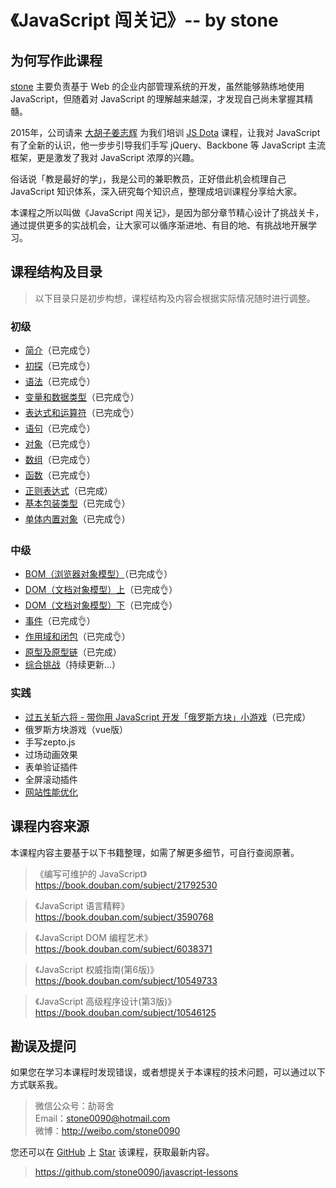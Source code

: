 # 《JavaScript 闯关记》-- by stone

## 为何写作此课程
[stone](http://shijiajie.com/about/)  主要负责基于 Web 的企业内部管理系统的开发，虽然能够熟练地使用 JavaScript，但随着对 JavaScript 的理解越来越深，才发现自己尚未掌握其精髓。

2015年，公司请来 [大胡子姜志辉](http://weibo.com/zhihuijiang) 为我们培训 [JS Dota](http://ibagsoft.github.io/js_dota/) 课程，让我对 JavaScript 有了全新的认识，他一步步引导我们手写 jQuery、Backbone 等 JavaScript 主流框架，更是激发了我对 JavaScript 浓厚的兴趣。

俗话说「教是最好的学」，我是公司的兼职教员，正好借此机会梳理自己 JavaScript 知识体系，深入研究每个知识点，整理成培训课程分享给大家。

本课程之所以叫做《JavaScript 闯关记》，是因为部分章节精心设计了挑战关卡，通过提供更多的实战机会，让大家可以循序渐进地、有目的地、有挑战地开展学习。

## 课程结构及目录
> 以下目录只是初步构想，课程结构及内容会根据实际情况随时进行调整。

### 初级
- [简介](https://github.com/stone0090/javascript-lessons/tree/master/1.1-Introduction)（已完成👌）
- [初探](https://github.com/stone0090/javascript-lessons/tree/master/1.2-FirstExploration)（已完成👌）
- [语法](https://github.com/stone0090/javascript-lessons/tree/master/1.3-Syntax)（已完成👌）
- [变量和数据类型](https://github.com/stone0090/javascript-lessons/tree/master/1.4-Variable&Types)（已完成👌）
- [表达式和运算符](https://github.com/stone0090/javascript-lessons/tree/master/1.5-Expression&Operators)（已完成👌）
- [语句](https://github.com/stone0090/javascript-lessons/tree/master/1.6-Statements)（已完成👌）
- [对象](https://github.com/stone0090/javascript-lessons/tree/master/1.7-ObjectObjects)（已完成👌）
- [数组](https://github.com/stone0090/javascript-lessons/tree/master/1.8-ArrayObjects)（已完成👌）
- [函数](https://github.com/stone0090/javascript-lessons/tree/master/1.9-FunctionObjects)（已完成👌）
- [正则表达式](https://github.com/stone0090/javascript-lessons/tree/master/1.10-RegExpObjects)（已完成）
- [基本包装类型](https://github.com/stone0090/javascript-lessons/tree/master/1.11-PrimitiveWrapperObjects)（已完成👌）
- [单体内置对象](https://github.com/stone0090/javascript-lessons/tree/master/1.12-SingletonBuiltInObjects)（已完成👌）

### 中级
- [BOM（浏览器对象模型）](https://github.com/stone0090/javascript-lessons/tree/master/2.1-BOM)（已完成👌）
- [DOM（文档对象模型）上](https://github.com/stone0090/javascript-lessons/tree/master/2.2-DOM)（已完成👌）
- [DOM（文档对象模型）下](https://github.com/stone0090/javascript-lessons/tree/master/2.2-DOM/README2.md)（已完成👌）
- [事件](https://github.com/stone0090/javascript-lessons/tree/master/2.3-Event)（已完成👌）
- [作用域和闭包](https://github.com/stone0090/javascript-lessons/tree/master/2.4-Scope&Closure)（已完成👌）
- [原型及原型链](https://github.com/stone0090/javascript-lessons/tree/master/2.5-Prototype)（已完成）
- [综合挑战](https://github.com/stone0090/javascript-lessons/tree/master/2.9-Challenge)（持续更新...）

### 实践
- [过五关斩六将 - 带你用 JavaScript 开发「俄罗斯方块」小游戏](https://github.com/stone0090/javascript-lessons/tree/master/3.1-Tetris)（已完成）
- 俄罗斯方块游戏（vue版）
- 手写zepto.js
- 过场动画效果
- 表单验证插件
- 全屏滚动插件
- [网站性能优化](http://www.imooc.com/view/50)

## 课程内容来源
本课程内容主要基于以下书籍整理，如需了解更多细节，可自行查阅原著。

> 《编写可维护的 JavaScript》  
> https://book.douban.com/subject/21792530

> 《JavaScript 语言精粹》  
> https://book.douban.com/subject/3590768

> 《JavaScript DOM 编程艺术》  
> https://book.douban.com/subject/6038371

> 《JavaScript 权威指南(第6版)》  
> https://book.douban.com/subject/10549733

> 《JavaScript 高级程序设计(第3版)》  
> https://book.douban.com/subject/10546125

## 勘误及提问
如果您在学习本课程时发现错误，或者想提关于本课程的技术问题，可以通过以下方式联系我。

> 微信公众号：劼哥舍  
> Email：stone0090@hotmail.com  
> 微博：http://weibo.com/stone0090  

您还可以在 [GitHub](https://github.com/) 上 [Star](https://github.com/stone0090/javascript-lessons) 该课程，获取最新内容。  

> https://github.com/stone0090/javascript-lessons

